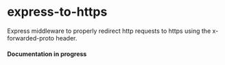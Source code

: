 # express-to-https

Express middleware to properly redirect http requests to https using the x-forwarded-proto header.

#### Documentation in progress
